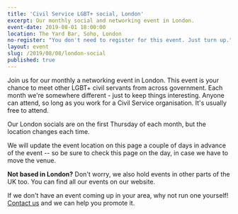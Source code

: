 ```yaml
---
title: 'Civil Service LGBT+ social, London'
excerpt: Our monthly social and networking event in London.
event-date: 2019-08-01 18:00:00
location: The Yard Bar, Soho, London
no-register: "You don't need to register for this event. Just turn up."
layout: event
slug: /2019/08/08/london-social
published: true
---
```

Join us for our monthly a networking event in London. This event is your chance to meet other LGBT+ civil servants from across government. Each month we're somewhere different - just to keep things interesting. Anyone can attend, so long as you work for a Civil Service organisation. It's usually free to attend.

Our London socials are on the first Thursday of each month, but the location changes each time.

We will update the event location on this page a couple of days in advance of the event -- so be sure to check this page on the day, in case we have to move the venue.

**Not based in London?** Don't worry, we also hold events in other parts of the UK too. You can find all our events on our website.

If we don't have an event coming up in your area, why not run one yourself! [Contact us](/about/contact-us/) and we can help you promote it.